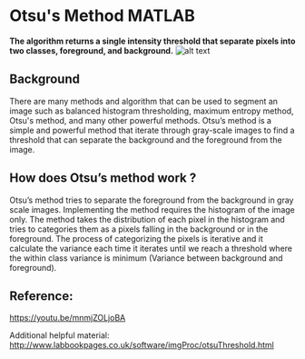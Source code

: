 
# Otsu's Method MATLAB

**The algorithm returns a single intensity threshold that separate pixels into two classes, foreground, and
background.**
![alt text](https://i.gyazo.com/c17142f9b87781c8893711dff0c0d89c.png)
## Background

  There are many methods and algorithm that can be used to segment an image such as balanced
histogram thresholding, maximum entropy method, Otsu's method, and many other powerful
methods. Otsu’s method is a simple and powerful method that iterate through gray-scale
images to find a threshold that can separate the background and the foreground from the image.

## How does Otsu’s method work ?

  Otsu’s method tries to separate the foreground from the background in gray scale images. Implementing the method
requires the histogram of the image only. The method takes the distribution of each pixel in the histogram and tries to
categories them as a pixels falling in the background or in the foreground. The process of categorizing the pixels is
iterative and it calculate the variance each time it iterates until we reach a threshold where the within class variance is
minimum (Variance between background and foreground).


## Reference:
https://youtu.be/mnmjZOLjoBA

Additional helpful material:<br />
http://www.labbookpages.co.uk/software/imgProc/otsuThreshold.html
